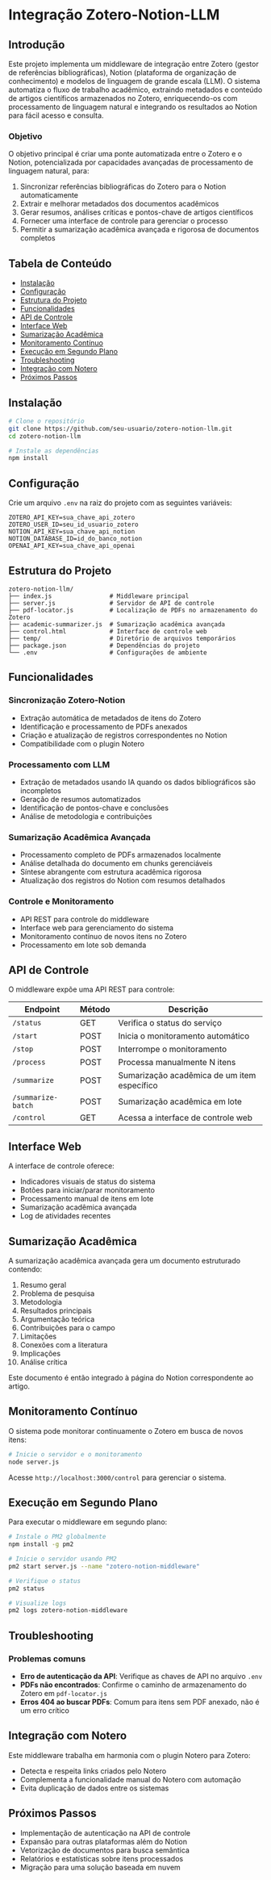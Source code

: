 # Integração Zotero-Notion-LLM

## Introdução

Este projeto implementa um middleware de integração entre Zotero (gestor de referências bibliográficas), Notion (plataforma de organização de conhecimento) e modelos de linguagem de grande escala (LLM). O sistema automatiza o fluxo de trabalho acadêmico, extraindo metadados e conteúdo de artigos científicos armazenados no Zotero, enriquecendo-os com processamento de linguagem natural e integrando os resultados ao Notion para fácil acesso e consulta.

### Objetivo

O objetivo principal é criar uma ponte automatizada entre o Zotero e o Notion, potencializada por capacidades avançadas de processamento de linguagem natural, para:

1. Sincronizar referências bibliográficas do Zotero para o Notion automaticamente
2. Extrair e melhorar metadados dos documentos acadêmicos
3. Gerar resumos, análises críticas e pontos-chave de artigos científicos
4. Fornecer uma interface de controle para gerenciar o processo
5. Permitir a sumarização acadêmica avançada e rigorosa de documentos completos

## Tabela de Conteúdo

- [Instalação](#instalação)
- [Configuração](#configuração)
- [Estrutura do Projeto](#estrutura-do-projeto)
- [Funcionalidades](#funcionalidades)
- [API de Controle](#api-de-controle)
- [Interface Web](#interface-web)
- [Sumarização Acadêmica](#sumarização-acadêmica)
- [Monitoramento Contínuo](#monitoramento-contínuo)
- [Execução em Segundo Plano](#execução-em-segundo-plano)
- [Troubleshooting](#troubleshooting)
- [Integração com Notero](#integração-com-notero)
- [Próximos Passos](#próximos-passos)

## Instalação

```bash
# Clone o repositório
git clone https://github.com/seu-usuario/zotero-notion-llm.git
cd zotero-notion-llm

# Instale as dependências
npm install
```

## Configuração

Crie um arquivo `.env` na raiz do projeto com as seguintes variáveis:

```
ZOTERO_API_KEY=sua_chave_api_zotero
ZOTERO_USER_ID=seu_id_usuario_zotero
NOTION_API_KEY=sua_chave_api_notion
NOTION_DATABASE_ID=id_do_banco_notion
OPENAI_API_KEY=sua_chave_api_openai
```

## Estrutura do Projeto

```
zotero-notion-llm/
├── index.js                # Middleware principal
├── server.js               # Servidor de API de controle
├── pdf-locator.js          # Localização de PDFs no armazenamento do Zotero
├── academic-summarizer.js  # Sumarização acadêmica avançada
├── control.html            # Interface de controle web
├── temp/                   # Diretório de arquivos temporários
├── package.json            # Dependências do projeto
└── .env                    # Configurações de ambiente
```

## Funcionalidades

### Sincronização Zotero-Notion

- Extração automática de metadados de itens do Zotero
- Identificação e processamento de PDFs anexados 
- Criação e atualização de registros correspondentes no Notion
- Compatibilidade com o plugin Notero

### Processamento com LLM

- Extração de metadados usando IA quando os dados bibliográficos são incompletos
- Geração de resumos automatizados
- Identificação de pontos-chave e conclusões
- Análise de metodologia e contribuições

### Sumarização Acadêmica Avançada

- Processamento completo de PDFs armazenados localmente
- Análise detalhada do documento em chunks gerenciáveis
- Síntese abrangente com estrutura acadêmica rigorosa
- Atualização dos registros do Notion com resumos detalhados

### Controle e Monitoramento

- API REST para controle do middleware
- Interface web para gerenciamento do sistema
- Monitoramento contínuo de novos itens no Zotero
- Processamento em lote sob demanda

## API de Controle

O middleware expõe uma API REST para controle:

| Endpoint | Método | Descrição |
|----------|--------|-----------|
| `/status` | GET | Verifica o status do serviço |
| `/start` | POST | Inicia o monitoramento automático |
| `/stop` | POST | Interrompe o monitoramento |
| `/process` | POST | Processa manualmente N itens |
| `/summarize` | POST | Sumarização acadêmica de um item específico |
| `/summarize-batch` | POST | Sumarização acadêmica em lote |
| `/control` | GET | Acessa a interface de controle web |

## Interface Web

A interface de controle oferece:
- Indicadores visuais de status do sistema
- Botões para iniciar/parar monitoramento
- Processamento manual de itens em lote
- Sumarização acadêmica avançada
- Log de atividades recentes

## Sumarização Acadêmica

A sumarização acadêmica avançada gera um documento estruturado contendo:

1. Resumo geral
2. Problema de pesquisa
3. Metodologia
4. Resultados principais
5. Argumentação teórica
6. Contribuições para o campo
7. Limitações
8. Conexões com a literatura
9. Implicações
10. Análise crítica

Este documento é então integrado à página do Notion correspondente ao artigo.

## Monitoramento Contínuo

O sistema pode monitorar continuamente o Zotero em busca de novos itens:

```bash
# Inicie o servidor e o monitoramento
node server.js
```

Acesse `http://localhost:3000/control` para gerenciar o sistema.

## Execução em Segundo Plano

Para executar o middleware em segundo plano:

```bash
# Instale o PM2 globalmente
npm install -g pm2

# Inicie o servidor usando PM2
pm2 start server.js --name "zotero-notion-middleware"

# Verifique o status
pm2 status

# Visualize logs
pm2 logs zotero-notion-middleware
```

## Troubleshooting

### Problemas comuns

- **Erro de autenticação da API**: Verifique as chaves de API no arquivo `.env`
- **PDFs não encontrados**: Confirme o caminho de armazenamento do Zotero em `pdf-locator.js`
- **Erros 404 ao buscar PDFs**: Comum para itens sem PDF anexado, não é um erro crítico

## Integração com Notero

Este middleware trabalha em harmonia com o plugin Notero para Zotero:

- Detecta e respeita links criados pelo Notero
- Complementa a funcionalidade manual do Notero com automação
- Evita duplicação de dados entre os sistemas

## Próximos Passos

- Implementação de autenticação na API de controle
- Expansão para outras plataformas além do Notion
- Vetorização de documentos para busca semântica
- Relatórios e estatísticas sobre itens processados
- Migração para uma solução baseada em nuvem
